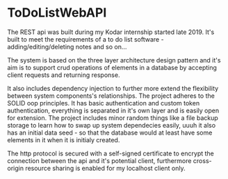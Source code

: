 # ToDoListWebAPI
 The REST api was built during my Kodar internship started late 2019.
 It's built to meet the requirements of a to do list software - adding/editing/deleting notes and so on...
 
  The system is based on the three layer architecture design pattern and it's aim is to support crud operations of elements in a database by accepting client requests and returning response.
  
  It also includes dependency injection to further more extend the flexibility between system components's relationships. The project  adheres to the SOLID oop principles. It has basic authentication and custom token authentication, everything is separated in it's own layer and is easily open for extension. The project includes minor random things like a file backup storage to learn how to swap up system dependecies easily, uuuh it also has an initial data seed - so that the database would at least have some elements in it when it is initialy created. 
  
  The http protocol is secured with a self-signed certificate to encrypt the connection between the api and it's potential client, furthermore cross-origin resource sharing is enabled for my localhost client only.
